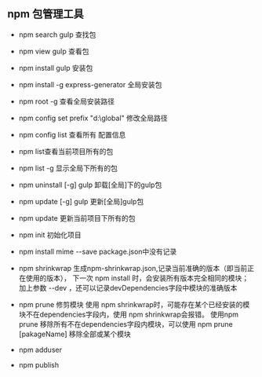 ## npm 包管理工具

- npm search gulp 查找包
- npm view gulp 查看包
- npm install gulp  安装包
- npm install -g express-generator 全局安装包
- npm root -g 查看全局安装路径
- npm config set prefix "d:\global" 修改全局路径
- npm config list 查看所有 配置信息
- npm list查看当前项目所有的包
- npm list -g 显示全局下所有的包
- npm uninstall [-g] gulp 卸载[全局]下的gulp包
- npm update  [-g] gulp 更新[全局]gulp包
- npm update 更新当前项目下所有的包
- npm init 初始化项目
- npm install mime --save package.json中没有记录

- npm shrinkwrap  生成npm-shrinkwrap.json,记录当前准确的版本（即当前正在使用的版本），
  下一次 npm install 时，会安装所有版本完全相同的模块；
  加上参数 --dev ，还可以记录devDependencies字段中模块的准确版本

- npm prune 修剪模块
  使用 npm shrinkwrap时，可能存在某个已经安装的模块不在dependencies字段内，使用 npm shrinkwrap会报错。
  使用npm prune 移除所有不在dependencies字段内模块，可以使用 npm prune [pakageName] 移除全部或某个模块

- npm adduser
- npm publish

